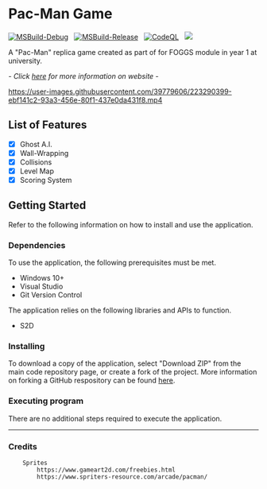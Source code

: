# Pac-Man Game

[![MSBuild-Debug](https://github.com/kyle-robinson/pac-man/actions/workflows/msbuild-debug.yml/badge.svg)](https://github.com/kyle-robinson/pac-man/actions/workflows/msbuild-debug.yml)
&nbsp;
[![MSBuild-Release](https://github.com/kyle-robinson/pac-man/actions/workflows/msbuild-release.yml/badge.svg)](https://github.com/kyle-robinson/pac-man/actions/workflows/msbuild-release.yml)
&nbsp;
[![CodeQL](https://github.com/kyle-robinson/pac-man/actions/workflows/codeql.yml/badge.svg)](https://github.com/kyle-robinson/pac-man/actions/workflows/codeql.yml)
&nbsp;
<img src="https://img.shields.io/static/v1?label=University&message=Year 1&color=f7a52a&style=flat&logo=nintendogamecube&logoColor=CCCCCC" />

A "Pac-Man" replica game created as part of for FOGGS module in year 1 at university.

*- Click <a href="https://kyle-robinson.github.io/html/pacman" target="_blank">here</a> for more information on website -*


<!-- <img src="screenshot.png" alt="Pac-Man Game" border="10" width="60%" /> -->

https://user-images.githubusercontent.com/39779606/223290399-ebf141c2-93a3-456e-80f1-437e0da431f8.mp4

## List of Features

- [x] Ghost A.I.
- [x] Wall-Wrapping
- [x] Collisions
- [x] Level Map
- [x] Scoring System

## Getting Started

Refer to the following information on how to install and use the application.

### Dependencies
To use the application, the following prerequisites must be met.
* Windows 10+
* Visual Studio
* Git Version Control

The application relies on the following libraries and APIs to function.
* S2D

### Installing

To download a copy of the application, select "Download ZIP" from the main code repository page, or create a fork of the project. More information on forking a GitHub respository can be found [here](https://www.youtube.com/watch?v=XTolZqmZq6s).

### Executing program

There are no additional steps required to execute the application.

---

### Credits

        Sprites
            https://www.gameart2d.com/freebies.html
            https://www.spriters-resource.com/arcade/pacman/
